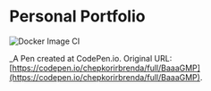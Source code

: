 # Personal Portfolio
![Docker Image CI](https://github.com/ChepkorirBrenda/freecodecamp-personal-portfolio/workflows/Docker%20Image%20CI/badge.svg?branch=master)

 _A Pen created at CodePen.io. Original URL: [https://codepen.io/chepkorirbrenda/full/BaaaGMP](https://codepen.io/chepkorirbrenda/full/BaaaGMP).

 
